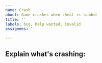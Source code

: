 ```yaml
---
name: Crash
about: Game crashes when cheat is loaded
title: ''
labels: bug, help wanted, invalid
assignees: ''

---
```


## Explain what's crashing: ##
